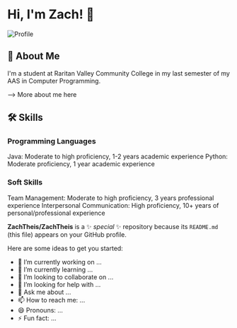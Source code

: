 # Hi, I'm Zach! 👋
![Profile](https://user-images.githubusercontent.com/70988581/132428148-18ad4145-69ac-4e47-80de-83d4334b2eb2.jpg)


  
## 🚀 About Me
I'm a student at Raritan Valley Community College in my last semester of my AAS in Computer Programming.

--> More about me here

  
## 🛠 Skills
### Programming Languages
Java:       Moderate to high proficiency, 1-2 years academic experience
Python:     Moderate proficiency, 1 year academic experience 

### Soft Skills
Team Management: Moderate to high proficiency, 3 years professional experience 
Interpersonal Communication: High proficiency, 10+ years of personal/professional experience




**ZachTheis/ZachTheis** is a ✨ _special_ ✨ repository because its `README.md` (this file) appears on your GitHub profile.

Here are some ideas to get you started:

- 🔭 I’m currently working on ...
- 🌱 I’m currently learning ...
- 👯 I’m looking to collaborate on ...
- 🤔 I’m looking for help with ...
- 💬 Ask me about ...
- 📫 How to reach me: ...
- 😄 Pronouns: ...
- ⚡ Fun fact: ...

